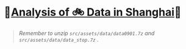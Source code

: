 # 🎉[Analysis of 🚲 Data in Shanghai](https://github.com/raingrain/analysis-of-dockless-bicyclesharing-data-in-shanghai)🎉

> *Remember to unzip `src/assets/data/data0901.7z` and `src/assets/data/data_stop.7z` .*
